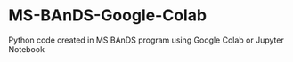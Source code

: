 # MS-BAnDS-Google-Colab
Python code created in MS BAnDS program using Google Colab or Jupyter Notebook
